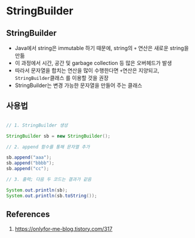 # StringBuilder

## StringBuilder

- Java에서 string은 immutable 하기 때문에, string의 `+` 연산은 새로운 string을 만듦
- 이 과정에서 시간, 공간 및 garbage collection 등 많은 오버헤드가 발생
- 따라서 문자열을 합치는 연산을 많이 수행한다면 `+`연산은 지양되고, `StringBuilder`클래스 를 이용할 것을 권장
- StringBuilder는 변경 가능한 문자열을 만들어 주는 클래스

## 사용법

```Java

// 1. StringBuilder 생성

StringBuilder sb = new StringBuilder();

// 2. append 함수를 통해 문자열 추가

sb.append("aaa");
sb.append("bbbb");
sb.append("cc");

// 3. 출력; 다음 두 코드는 결과가 같음

System.out.println(sb);
System.out.println(sb.toString());

```

## References

1. https://onlyfor-me-blog.tistory.com/317
